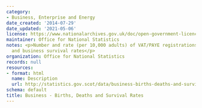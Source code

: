 ```yaml
---
category:
- Business, Enterprise and Energy
date_created: '2014-07-29'
date_updated: '2021-05-06'
license: https://www.nationalarchives.gov.uk/doc/open-government-licence/version/3/
maintainer: Office for National Statistics
notes: <p>Number and rate (per 10,000 adults) of VAT/PAYE registrations, de-registrations
  and business survival rates</p>
organization: Office for National Statistics
records: null
resources:
- format: html
  name: Description
  url: http://statistics.gov.scot/data/business-births-deaths-and-survival-rates
schema: default
title: Business - Births, Deaths and Survival Rates
---
```

